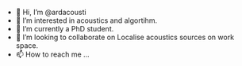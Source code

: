 - 👋 Hi, I’m @ardacousti
- 👀 I’m interested in acoustics and algortihm.
- 🌱 I’m currently a PhD student.
- 💞️ I’m looking to collaborate on Localise acoustics sources on work space. 
- 📫 How to reach me ...

<!---
ardacousti/ardacousti is a ✨ special ✨ repository because its `README.md` (this file) appears on your GitHub profile.
You can click the Preview link to take a look at your changes.
--->
